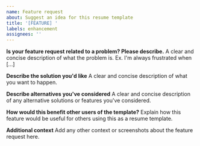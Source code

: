 ```yaml
---
name: Feature request
about: Suggest an idea for this resume template
title: '[FEATURE] '
labels: enhancement
assignees: ''
---
```


**Is your feature request related to a problem? Please describe.**
A clear and concise description of what the problem is. Ex. I'm always frustrated when [...]

**Describe the solution you'd like**
A clear and concise description of what you want to happen.

**Describe alternatives you've considered**
A clear and concise description of any alternative solutions or features you've considered.

**How would this benefit other users of the template?**
Explain how this feature would be useful for others using this as a resume template.

**Additional context**
Add any other context or screenshots about the feature request here.
